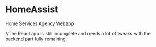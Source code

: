 # HomeAssist
Home Services Agency Webapp

//The React app is still incomplete and needs a lot of tweaks with the backend part fully remaining.
